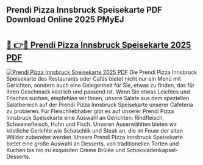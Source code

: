 ## Prendi Pizza Innsbruck Speisekarte PDF Download Online 2025 PMyEJ

# <h2><a href="http://gcafmpc.nevu.top/?p=Prendi+Pizza+Innsbruck+Speisekarte">🔗 👉🔴 Prendi Pizza Innsbruck Speisekarte 2025 PDF</a></h2>

[![Prendi Pizza Innsbruck Speisekarte 2025 PDF](https://i.imgur.com/dBaPXMq.png)](http://gcafmpc.nevu.top/?p=Prendi+Pizza+Innsbruck+Speisekarte)
Die Prendi Pizza Innsbruck Speisekarte des Restaurants oder Cafés bietet nicht nur ein Menü mit Gerichten, sondern auch eine Gelegenheit für Sie, etwas zu finden, das für Ihren Geschmack köstlich und passend ist. Wenn Sie etwas Leichtes und Frisches suchen, empfehlen wir Ihnen, unsere Salate aus dem speziellen Salatbereich auf der Prendi Pizza Innsbruck Speisekarte unserer Cafeteria zu probieren. Für Fleischliebhaber gibt es auf unserer Prendi Pizza Innsbruck Speisekarte eine Auswahl an Gerichten: Rindfleisch, Schweinefleisch, Huhn und Fisch. Unseren Auserwählten bieten wir köstliche Gerichte wie Schaschlik und Steak an, die im Feuer der alten Wälder zubereitet werden. Unsere Prendi Pizza Innsbruck Speisekarte bietet eine große Auswahl an Desserts, von traditionellen Torten und Kuchen bis hin zu exquisiten Crème Brûlée und Schokoladenkapsel-Desserts.
